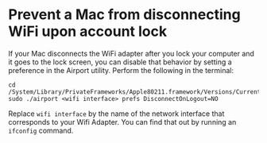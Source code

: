 # Prevent a Mac from disconnecting WiFi upon account lock

If your Mac disconnects the WiFi adapter after you lock your computer and it
goes to the lock screen, you can disable that behavior by setting a preference
in the Airport utility. Perform the following in the terminal:

```
cd /System/Library/PrivateFrameworks/Apple80211.framework/Versions/Current/Resources
sudo ./airport <wifi interface> prefs DisconnectOnLogout=NO
```

Replace `wifi interface` by the name of the network interface that corresponds
to your Wifi Adapter. You can find that out by running an `ifconfig` command. 

